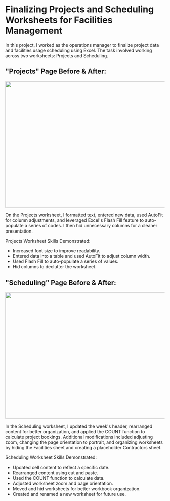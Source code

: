 # Finalizing Projects and Scheduling Worksheets for Facilities Management

In this project, I worked as the operations manager to finalize project data and facilities usage scheduling using Excel. The task involved working across two worksheets: Projects and Scheduling.  

## "Projects" Page Before & After: 
<p float="left">
  <img src="assets/EOM1-1 img/Screenshot 2024-09-11 at 9.27.38 PM.png" width="1000" height="400" style="margin-right;" />
</p>
On the Projects worksheet, I formatted text, entered new data, used AutoFit for column adjustments, and leveraged Excel's Flash Fill feature to auto-populate a series of codes. I then hid unnecessary columns for a cleaner presentation.

Projects Worksheet Skills Demonstrated:
- Increased font size to improve readability.
- Entered data into a table and used AutoFit to adjust column width.
- Used Flash Fill to auto-populate a series of values.
- Hid columns to declutter the worksheet.

## "Scheduling" Page Before & After: 
<p float="left">
  <img src="assets/EOM1-1 img/Screenshot 2024-09-11 at 9.27.52 PM.png" width="1000" height="400" style="margin-left;" />
</p>
In the Scheduling worksheet, I updated the week's header, rearranged content for better organization, and applied the COUNT function to calculate project bookings. Additional modifications included adjusting zoom, changing the page orientation to portrait, and organizing worksheets by hiding the Facilities sheet and creating a placeholder Contractors sheet.

Scheduling Worksheet Skills Demonstrated:
- Updated cell content to reflect a specific date.
- Rearranged content using cut and paste.
- Used the COUNT function to calculate data.
- Adjusted worksheet zoom and page orientation.
- Moved and hid worksheets for better workbook organization.
- Created and renamed a new worksheet for future use.
